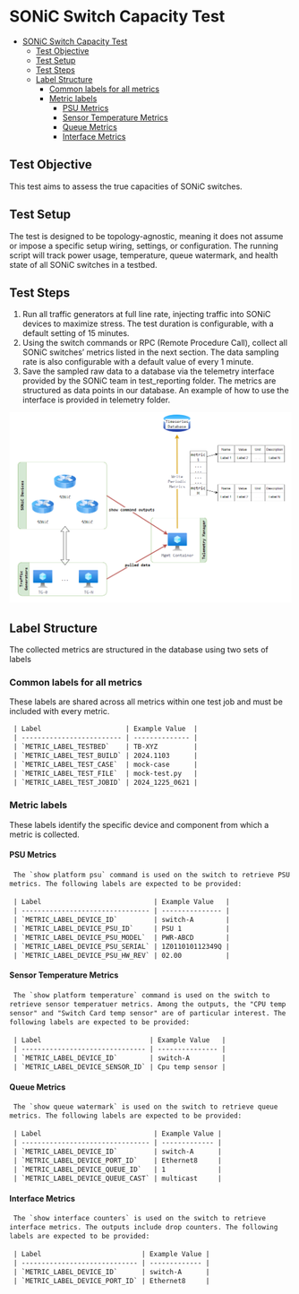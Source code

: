 # SONiC Switch Capacity Test


- [SONiC Switch Capacity Test](#sonic-switch-capacity-test)
  - [Test Objective](#test-objective)
  - [Test Setup](#test-setup)
  - [Test Steps](#test-steps)
  - [Label Structure](#label-structure)
    - [Common labels for all metrics](#common-labels-for-all-metrics)
    - [Metric labels](#metric-labels)
      - [PSU Metrics](#psu-metrics)
      - [Sensor Temperature Metrics](#sensor-temperature-metrics)
      - [Queue Metrics](#queue-metrics)
      - [Interface Metrics](#interface-metrics)

## Test Objective

This test aims to assess the true capacities of SONiC switches.

## Test Setup

The test is designed to be topology-agnostic, meaning it does not assume or impose a specific setup wiring, settings, or configuration. The running script will track power usage, temperature, queue watermark, and health state of all SONiC switches in a testbed.

## Test Steps

1. Run all traffic generators at full line rate, injecting traffic into SONiC devices to maximize stress. The test duration is configurable, with a default setting of 15 minutes.
2. Using the switch commands or RPC (Remote Procedure Call), collect all SONiC switches’ metrics listed in the next section. The data sampling rate is also configurable with a default value of every 1 minute.
3. Save the sampled raw data to a database via the telemetry interface provided by the SONiC team in test_reporting folder. The metrics are structured as data points in our database. An example of how to use the interface is provided in telemetry folder.

![overview](./capacity_test_diagram.png)

## Label Structure

The collected metrics are structured in the database using two sets of labels

### Common labels for all metrics

These labels are shared across all metrics within one test job and must be included with every metric.

     | Label                     | Example Value  |
     | ------------------------- | -------------- |
     | `METRIC_LABEL_TESTBED`    | TB-XYZ         |
     | `METRIC_LABEL_TEST_BUILD` | 2024.1103      |
     | `METRIC_LABEL_TEST_CASE`  | mock-case      |
     | `METRIC_LABEL_TEST_FILE`  | mock-test.py   |
     | `METRIC_LABEL_TEST_JOBID` | 2024_1225_0621 |

### Metric labels

These labels identify the specific device and component from which a metric is collected.

#### PSU Metrics

     The `show platform psu` command is used on the switch to retrieve PSU metrics. The following labels are expected to be provided:

     | Label                            | Example Value   |
     | -------------------------------- | --------------- |
     | `METRIC_LABEL_DEVICE_ID`         | switch-A        |
     | `METRIC_LABEL_DEVICE_PSU_ID`     | PSU 1           |
     | `METRIC_LABEL_DEVICE_PSU_MODEL`  | PWR-ABCD        |
     | `METRIC_LABEL_DEVICE_PSU_SERIAL` | 1Z011010112349Q |
     | `METRIC_LABEL_DEVICE_PSU_HW_REV` | 02.00           |

#### Sensor Temperature Metrics

     The `show platform temperature` command is used on the switch to retrieve sensor temperatuer metrics. Among the outputs, the "CPU temp sensor" and "Switch Card temp sensor" are of particular interest. The following labels are expected to be provided:

     | Label                           | Example Value   |
     | ------------------------------- | --------------- |
     | `METRIC_LABEL_DEVICE_ID`        | switch-A        |
     | `METRIC_LABEL_DEVICE_SENSOR_ID` | Cpu temp sensor |

#### Queue Metrics

     The `show queue watermark` is used on the switch to retrieve queue metrics. The following labels are expected to be provided:

     | Label                            | Example Value |
     | -------------------------------- | ------------- |
     | `METRIC_LABEL_DEVICE_ID`         | switch-A      |
     | `METRIC_LABEL_DEVICE_PORT_ID`    | Ethernet8     |
     | `METRIC_LABEL_DEVICE_QUEUE_ID`   | 1             |
     | `METRIC_LABEL_DEVICE_QUEUE_CAST` | multicast     |

#### Interface Metrics

     The `show interface counters` is used on the switch to retrieve interface metrics. The outputs include drop counters. The following labels are expected to be provided:

     | Label                         | Example Value |
     | ----------------------------- | ------------- |
     | `METRIC_LABEL_DEVICE_ID`      | switch-A      |
     | `METRIC_LABEL_DEVICE_PORT_ID` | Ethernet8     |
